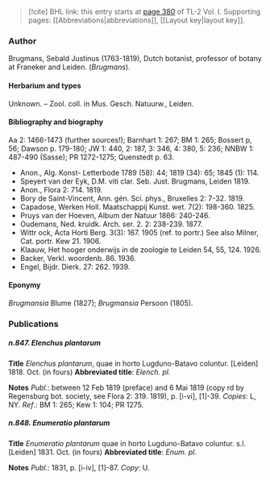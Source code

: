 > [!cite] BHL link: this entry starts at [page 380](https://www.biodiversitylibrary.org/item/103414#page/428/mode/1up) of TL-2 Vol. I.
> Supporting pages: [[Abbreviations|abbreviations]], [[Layout key|layout key]].

### Author

Brugmans, Sebald Justinus (1763-1819), Dutch botanist, professor of botany at Franeker and Leiden. (*Brugmans*).

#### Herbarium and types

Unknown. – Zool. coll. in Mus. Gesch. Natuurw., Leiden.

#### Bibliography and biography

Aa 2: 1466-1473 (further sources!); Barnhart 1: 267; BM 1: 265; Bossert p, 56; Dawson p. 179-180; JW 1: 440, 2: 187, 3: 346, 4: 380, 5: 236; NNBW 1: 487-490 (Sasse); PR 1272-1275; Quenstedt p. 63.
- Anon., Alg. Konst- Letterbode 1789 (58): 44; 1819 (34): 65; 1845 (1): 114.
- Speyert van der Eyk, D.M. viti clar. Seb. Just. Brugmans, Leiden 1819.
- Anon., Flora 2: 714. 1819.
- Bory de Saint-Vincent, Ann. gén. Sci. phys., Bruxelles 2: 7-32. 1819.
- Capadose, Werken Holl. Maatschappij Kunst. wet. 7(2): 198-360. 1825.
- Pruys van der Hoeven, Album der Natuur 1866: 240-246.
- Oudemans, Ned. kruidk. Arch. ser. 2. 2: 238-239. 1877.
- Wittr ock, Acta Horti Berg. 3(3): 167. 1905 (ref. to portr.) See also Milner, Cat. portr. Kew 21. 1906.
- Klaauw, Het hooger onderwijs in de zoologie te Leiden 54, 55, 124. 1926.
- Backer, Verkl. woordenb. 86. 1936.
- Engel, Bijdr. Dierk. 27: 262. 1939.

#### Eponymy

*Brugmansia* Blume (1827); *Brugmansia* Persoon (1805).

### Publications

##### n.847. Elenchus plantarum

**Title**
*Elenchus plantarum*, quae in horto Lugduno-Batavo coluntur. \[Leiden\] 1818. Oct. (in fours)
**Abbreviated title**: *Elench. pl.*

**Notes**
*Publ*.: between 12 Feb 1819 (preface) and 6 Mai 1819 (copy rd by Regensburg bot. society, see Flora 2: 319. 1819), p. \[i-vi\], \[1\]-39. *Copies*: L, NY.
*Ref*.: BM 1: 265; Kew 1: 104; PR 1275.

##### n.848. Enumeratio plantarum

**Title**
*Enumeratio plantarum* quae in horto Lugduno-Batavo coluntur. s.l. \[Leiden\] 1831. Oct. (in fours)
**Abbreviated title**: *Enum. pl.*

**Notes**
*Publ*.: 1831, p. \[i-iv\], \[1\]-87. *Copy*: U.

